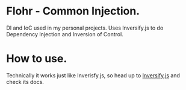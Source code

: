 # Flohr - Common Injection.
DI and IoC used in my personal projects. Uses Inversify.js to do Dependency Injection and Inversion of Control.

# How to use.
Technically it works just like Inverisfy.js, so head up to [Inversify.js](https://inversify.io/) and check its docs.
